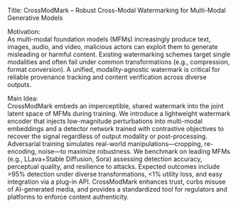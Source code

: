 Title: CrossModMark – Robust Cross-Modal Watermarking for Multi-Modal Generative Models

Motivation:  
As multi-modal foundation models (MFMs) increasingly produce text, images, audio, and video, malicious actors can exploit them to generate misleading or harmful content. Existing watermarking schemes target single modalities and often fail under common transformations (e.g., compression, format conversion). A unified, modality-agnostic watermark is critical for reliable provenance tracking and content verification across diverse outputs.

Main Idea:  
CrossModMark embeds an imperceptible, shared watermark into the joint latent space of MFMs during training. We introduce a lightweight watermark encoder that injects low-magnitude perturbations into multi-modal embeddings and a detector network trained with contrastive objectives to recover the signal regardless of output modality or post-processing. Adversarial training simulates real-world manipulations—cropping, re-encoding, noise—to maximize robustness. We benchmark on leading MFMs (e.g., LLava+Stable Diffusion, Sora) assessing detection accuracy, perceptual quality, and resilience to attacks. Expected outcomes include >95% detection under diverse transformations, <1% utility loss, and easy integration via a plug-in API. CrossModMark enhances trust, curbs misuse of AI-generated media, and provides a standardized tool for regulators and platforms to enforce content authenticity.